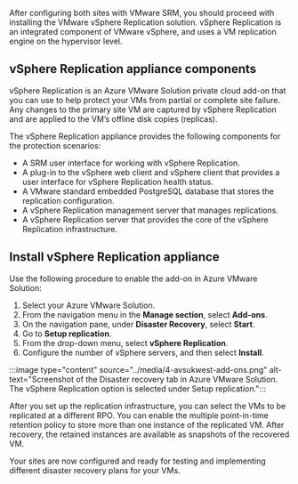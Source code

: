 After configuring both sites with VMware SRM, you should proceed with installing the VMware vSphere Replication solution. vSphere Replication is an integrated component of VMware vSphere, and uses a VM replication engine on the hypervisor level.

## vSphere Replication appliance components

vSphere Replication is an Azure VMware Solution private cloud add-on that you can use to help protect your VMs from partial or complete site failure. Any changes to the primary site VM are captured by vSphere Replication and are applied to the VM’s offline disk copies (replicas).

The vSphere Replication appliance provides the following components for the protection scenarios:

- A SRM user interface for working with vSphere Replication.
- A plug-in to the vSphere web client and vSphere client that provides a user interface for vSphere Replication health status.
- A VMware standard embedded PostgreSQL database that stores the replication configuration.
- A vSphere Replication management server that manages replications.
- A vSphere Replication server that provides the core of the vSphere Replication infrastructure.

## Install vSphere Replication appliance 

Use the following procedure to enable the add-on in Azure VMware Solution:

1. Select your Azure VMware Solution. 
2. From the navigation menu in the **Manage section**, select **Add-ons**.
3. On the navigation pane, under **Disaster Recovery**, select **Start**.
4. Go to **Setup replication**. 
5. From the drop-down menu, select **vSphere Replication**.
6. Configure the number of vSphere servers, and then select **Install**.             

:::image type="content"  source="../media/4-avsukwest-add-ons.png" alt-text="Screenshot of the Disaster recovery tab in Azure VMware Solution. The vSphere Replication option is selected under Setup replication.":::               

After you set up the replication infrastructure, you can select the VMs to be replicated at a different RPO. You can enable the multiple point-in-time retention policy to store more than one instance of the replicated VM. After recovery, the retained instances are available as snapshots of the recovered VM.

Your sites are now configured and ready for testing and implementing different disaster recovery plans for your VMs.
